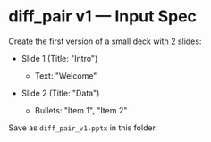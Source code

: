 # diff_pair v1 — Input Spec

Create the first version of a small deck with 2 slides:

- Slide 1 (Title: "Intro")
  - Text: "Welcome"

- Slide 2 (Title: "Data")
  - Bullets: "Item 1", "Item 2"

Save as `diff_pair_v1.pptx` in this folder.
